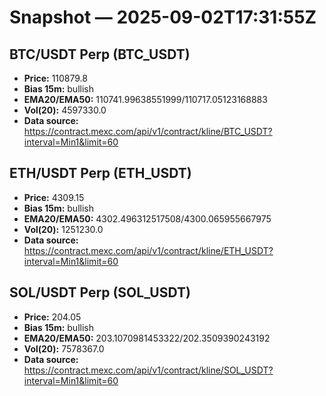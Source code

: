 # Snapshot — 2025-09-02T17:31:55Z

## BTC/USDT Perp (BTC_USDT)
- **Price:** 110879.8
- **Bias 15m:** bullish
- **EMA20/EMA50:** 110741.99638551999/110717.05123168883
- **Vol(20):** 4597330.0
- **Data source:** https://contract.mexc.com/api/v1/contract/kline/BTC_USDT?interval=Min1&limit=60

## ETH/USDT Perp (ETH_USDT)
- **Price:** 4309.15
- **Bias 15m:** bullish
- **EMA20/EMA50:** 4302.496312517508/4300.065955667975
- **Vol(20):** 1251230.0
- **Data source:** https://contract.mexc.com/api/v1/contract/kline/ETH_USDT?interval=Min1&limit=60

## SOL/USDT Perp (SOL_USDT)
- **Price:** 204.05
- **Bias 15m:** bullish
- **EMA20/EMA50:** 203.1070981453322/202.3509390243192
- **Vol(20):** 7578367.0
- **Data source:** https://contract.mexc.com/api/v1/contract/kline/SOL_USDT?interval=Min1&limit=60
